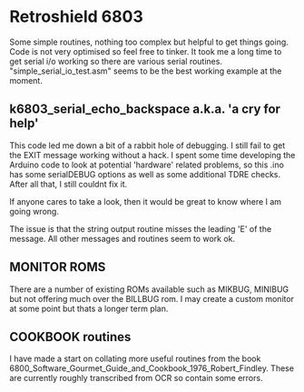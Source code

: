 # Retroshield 6803
 Some simple routines, nothing too complex but helpful to get things going.
 Code is not very optimised so feel free to tinker.
 It took me a long time to get serial i/o working so there are various serial routines.
 "simple_serial_io_test.asm" seems to be the best working example at the moment.
 
## k6803_serial_echo_backspace a.k.a. 'a cry for help'

 This code led me down a bit of a rabbit hole of debugging. I still fail to get the EXIT message working without a hack.
 I spent some time developing the Arduino code to look at potential 'hardware' related problems, so this .ino has some serialDEBUG options as well as some additional TDRE checks.
 After all that, I still couldnt fix it.
 
 If anyone cares to take a look, then it would be great to know where I am going wrong.
 
 The issue is that the string output routine misses the leading 'E' of the message. All other messages and routines seem to work ok.
 
## MONITOR ROMS
 There are a number of existing ROMs available such as MIKBUG, MINIBUG but not offering much over the BILLBUG rom. I may create a custom monitor at some point but thats a longer term plan.
## COOKBOOK routines
 I have made a start on collating more useful routines from the book 6800_Software_Gourmet_Guide_and_Cookbook_1976_Robert_Findley.
 These are currently roughly transcribed from OCR so contain some errors. 


